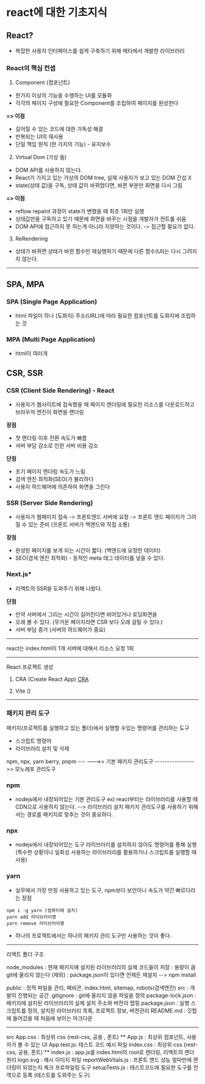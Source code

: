 # react에 대한 기초지식


## React?
- 복잡한 사용자 인터페이스를 쉽게 구축하기 위해 메타에서 개발한 라이브러리

### React의 핵심 컨셉
  
1. Component (컴포넌트)
- 한가지 이상의 기능을 수행하는 UI를 모듈화
- 각각의 페이지 구성에 필요한 Component를 조립하여 페이지를 완성한다

**=> 이점**
- 길어질 수 있는 코드에 대한 가독성 해결
- 반복되는 UI의 재사용
- 단일 책임 원칙 (한 가지의 기능) - 유지보수

2. Virtual Dom (가상 돔)
- DOM API를 사용하지 않는다.
- React가 가지고 있는 가상의 DOM tree, 실제 사용자가 보고 있는 DOM 간섭 X
- state(상태 값)을 구독, 상태 값이 바뀌었다면, 바뀐 부분만 화면을 다시 그림

**=> 이점**
- reflow repaint 과정이 state가 변했을 때 최초 1회만 실행
- 상태값만을 구독하고 있기 때문에 화면을 바꾸는 시점을 개발자가 컨트롤 쉬움
- DOM API에 접근하지 못 하는게 아니라 지양하는 것이다. -> 접근할 필요가 없다.

3. ReRendering
- 상태가 바뀌면 상태가 바뀐 함수만 재실행하기 때문에 다른 함수(UI)는 다시 그려지지 않는다.

--------------------------------------------------------------------------

## SPA, MPA

### SPA (Single Page Application)
- html 파일이 하나 (도화지) 주소(URL)에 따라 필요한 컴포넌트를 도화지에 조립하는 것

### MPA (Multi Page Application)
- html이 여러개


## CSR, SSR

### CSR (Client Side Rendering) - React
- 사용자가 웹사이트에 접속했을 때 페이지 렌더링에 필요한 리소스를 다운로드하고 브라우저 엔진이 화면을  랜더링


**장점**
- 첫 랜더링 이후 전환 속도가 빠름
- 서버 부담 감소로 인한 서버 비용 감소


**단점**
- 초기 페이지 랜더링 속도가 느림
- 검색 엔진 최적화(SEO)가 불리하다
- 사용자 하드웨어에 의존하여 화면을 그린다


### SSR (Server Side Rendering)
- 사용자가 웹페이지 접속 -> 프론트엔드 서버에 요청 -> 프론트 엔드 페이지가 그려질 수 있는 준비 (프론트 서버가 백엔드와 직접 소통) 

**장점**
- 완성된 페이지를 보게 되는 시간이 짧다.
  (백엔드에 요청한 데이터)
- SEO(검색 엔진 최적화) - 동적인 meta 태그 데이터를 넣을 수 있다.

### Next.js*
- 리액트의 SSR을 도와주기 위해 나왔다.

**단점**
- 만약 서버에서 그리는 시간이 길어진다면 비어있거나 로딩화면을
- 오래 볼 수 있다. (무거운 페이지라면 CSR 보다 오래 걸릴 수 있다.)
- 서버 부담 증가 (서버의 하드웨어가 중요)

--------------------------------------------------------------------------


react는 index.html이 1개
서버에 대해서 리소스 요청 1회

--------------------------------------------------------------------------

React 프로젝트 생성

1. CRA (Create React App)
[CRA](https://create-react-app.dev/docs/getting-started)


2. Vite ()

--------------------------------------------------------------------------

### 패키지 관리 도구
패키지(프로젝트를 실행하고 있는 폴더)에서 실행할 수있는 명령어를 관리하는 도구
- 스크립트 명령어
- 라이브러리 설치 및 삭제


npm, npx, yarn berry, pnpm
---       --->>   기본 패키지 관리도구
          ---------------- >> 모노레포 관리도구

### npm
- nodejs에서 내장되어있는 기본 관리도구
ex) react부터는 라이브러리를 사용할 때 CDN으로 사용하지 않는다. --> 라이브러리 설치
패키지 관리도구를 사용하기 위해서는 경로를 패키지로 맞추는 것이 중요하다.

### npx
- nodejs에서 내장되어있는 도구 라이브러리를 설치하지 않아도 명령어를 통해 실행
(특수한 상황이나 일회성 사용하는 라이브러리를 활용하거나 스크립트를 실행할 때 사용)

### yarn
- 실무에서 가장 만힝 사용하고 있는 도구, npm보다 보안이나 속도가 약간 빠르다라는 장점

```
npm i -g yarn (컴퓨터에 설치)      
yarn add 라이브러리명
yarn remove 라이브러리명
```

- 하나의 프로젝트에서는 하나의 패키지 관리 도구만 사용하는 것이 좋다.
     
--------------------------------------------------------------------------

  리액트 폴더 구조

  node_modules : 현재 패키지에 설치된 라이브러리의 실제 코드들이 저장
               : 용량이 큼 git에 올리지 않는다 (제외)
               : package.json이 있다면 언제든 재설치 -->  npm install
  
  public : 정적 파일을 관리, 페비콘, index.html, sitemap, robots(검색엔진)
  src : 개발이 진행되는 공간
  .gitignore : git에 올리지 않을 파일을 정의
  package-lock.json : 패키지에 설치된 라이브러리의 실제 설치 주소와 버전이 맵핑
  package.json : 실행 스크립트를 정의, 설치된 라이브러리 목록, 프로젝트 정보, 버전관리
  README.md : 깃헙에 들어갔을 때 처음에 보이는 마크다운

--------------------------------------------------------------------------

  src
    App.css : 최상위 css (rest-css, 공용 , 폰트)
    ** App.js : 최상위 컴포넌트, 사용자가 볼 수 있는 UI 
    App.test.js: 테스트 코드 예시 파일
    index.css : 최상위 css (rest-css, 공용, 폰트)
    ** index.js : app.js를 index.html의 root로 렌더링, 리엑트의 랜더 원리
    logo.svg : 예시 이미지 파일
    reportWebVitals.js : 프론트 엔드 성능 얼마만에 랜더링이 되었는지 체크 프로파일링 도구
    setupTests.js : 테스트코드에 필요한 도구를 전역으로 등록 (테스트를 도와주는 도구)